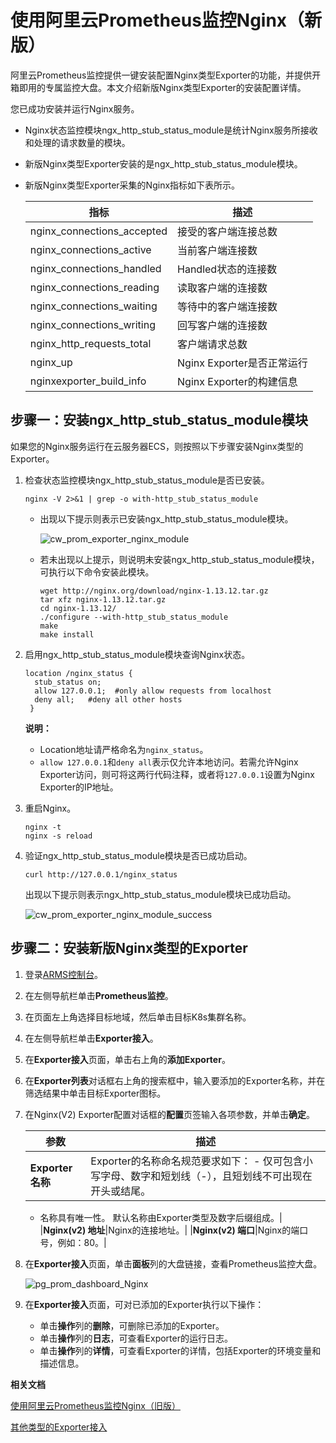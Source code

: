 # 使用阿里云Prometheus监控Nginx（新版）

阿里云Prometheus监控提供一键安装配置Nginx类型Exporter的功能，并提供开箱即用的专属监控大盘。本文介绍新版Nginx类型Exporter的安装配置详情。

您已成功安装并运行Nginx服务。

-   Nginx状态监控模块ngx\_http\_stub\_status\_module是统计Nginx服务所接收和处理的请求数量的模块。
-   新版Nginx类型Exporter安装的是ngx\_http\_stub\_status\_module模块。
-   新版Nginx类型Exporter采集的Nginx指标如下表所示。

    |指标|描述|
    |--|--|
    |nginx\_connections\_accepted|接受的客户端连接总数|
    |nginx\_connections\_active|当前客户端连接数|
    |nginx\_connections\_handled|Handled状态的连接数|
    |nginx\_connections\_reading|读取客户端的连接数|
    |nginx\_connections\_waiting|等待中的客户端连接数|
    |nginx\_connections\_writing|回写客户端的连接数|
    |nginx\_http\_requests\_total|客户端请求总数|
    |nginx\_up|Nginx Exporter是否正常运行|
    |nginxexporter\_build\_info|Nginx Exporter的构建信息|


## 步骤一：安装ngx\_http\_stub\_status\_module模块

如果您的Nginx服务运行在云服务器ECS，则按照以下步骤安装Nginx类型的Exporter。

1.  检查状态监控模块ngx\_http\_stub\_status\_module是否已安装。

    ```
    nginx -V 2>&1 | grep -o with-http_stub_status_module
    ```

    -   出现以下提示则表示已安装ngx\_http\_stub\_status\_module模块。

        ![cw_prom_exporter_nginx_module](https://static-aliyun-doc.oss-accelerate.aliyuncs.com/assets/img/zh-CN/7284298951/p128838.png)

    -   若未出现以上提示，则说明未安装ngx\_http\_stub\_status\_module模块，可执行以下命令安装此模块。

        ```
        wget http://nginx.org/download/nginx-1.13.12.tar.gz
        tar xfz nginx-1.13.12.tar.gz
        cd nginx-1.13.12/
        ./configure --with-http_stub_status_module
        make
        make install
        ```

2.  启用ngx\_http\_stub\_status\_module模块查询Nginx状态。

    ```
    location /nginx_status {
      stub_status on;
      allow 127.0.0.1;  #only allow requests from localhost
      deny all;   #deny all other hosts 
     }
    ```

    **说明：**

    -   Location地址请严格命名为`nginx_status`。
    -   `allow 127.0.0.1`和`deny all`表示仅允许本地访问。若需允许Nginx Exporter访问，则可将这两行代码注释，或者将`127.0.0.1`设置为Nginx Exporter的IP地址。
3.  重启Nginx。

    ```
    nginx -t
    nginx -s reload 
    ```

4.  验证ngx\_http\_stub\_status\_module模块是否已成功启动。

    ```
    curl http://127.0.0.1/nginx_status
    ```

    出现以下提示则表示ngx\_http\_stub\_status\_module模块已成功启动。

    ![cw_prom_exporter_nginx_module_success](https://static-aliyun-doc.oss-accelerate.aliyuncs.com/assets/img/zh-CN/7284298951/p128860.png)


## 步骤二：安装新版Nginx类型的Exporter

1.  登录[ARMS控制台](https://arms-ap-southeast-1.console.aliyun.com/#/home)。

2.  在左侧导航栏单击**Prometheus监控**。

3.  在页面左上角选择目标地域，然后单击目标K8s集群名称。

4.  在左侧导航栏单击**Exporter接入**。

5.  在**Exporter接入**页面，单击右上角的**添加Exporter**。

6.  在**Exporter列表**对话框右上角的搜索框中，输入要添加的Exporter名称，并在筛选结果中单击目标Exporter图标。

7.  在Nginx\(V2\) Exporter配置对话框的**配置**页签输入各项参数，并单击**确定**。

    |参数|描述|
    |--|--|
    |**Exporter名称**|Exporter的名称命名规范要求如下：    -   仅可包含小写字母、数字和短划线（-），且短划线不可出现在开头或结尾。
    -   名称具有唯一性。
默认名称由Exporter类型及数字后缀组成。|
    |**Nginx\(v2\) 地址**|Nginx的连接地址。|
    |**Nginx\(v2\) 端口**|Nginx的端口号，例如：80。|

8.  在**Exporter接入**页面，单击**面板**列的大盘链接，查看Prometheus监控大盘。

    ![pg_prom_dashboard_Nginx](https://static-aliyun-doc.oss-accelerate.aliyuncs.com/assets/img/zh-CN/7284298951/p97649.png)

9.  在**Exporter接入**页面，可对已添加的Exporter执行以下操作：

    -   单击**操作**列的**删除**，可删除已添加的Exporter。
    -   单击**操作**列的**日志**，可查看Exporter的运行日志。
    -   单击**操作**列的**详情**，可查看Exporter的详情，包括Exporter的环境变量和描述信息。

**相关文档**  


[使用阿里云Prometheus监控Nginx（旧版）]()

[其他类型的Exporter接入]()

